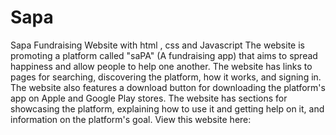 # Sapa
Sapa Fundraising Website with html , css and Javascript
The website is  promoting a platform called "saPA" (A fundraising app) that aims to spread happiness and allow people to help one another. The website has links to pages for searching, discovering the platform, how it works, and signing in. The website also features a download button for downloading the platform's app on Apple and Google Play stores. The website has sections for showcasing the platform, explaining how to use it and getting help on it, and information on the platform's goal.
View this website here: 
